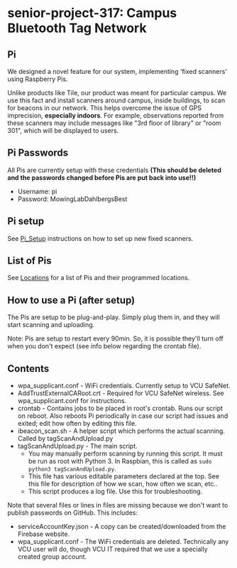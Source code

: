 # senior-project-317: Campus Bluetooth Tag Network
## Pi
We designed a novel feature for our system, implementing 'fixed scanners' using Raspberry Pis.

Unlike products like Tile, our product was meant for particular campus. We use this fact and install scanners around campus, inside buildings, to scan for beacons in our network. This helps overcome the issue of GPS imprecision, **especially indoors**. For example, observations reported from these scanners may include messages like "3rd floor of library" or "room 301", which will be displayed to users.

## Pi Passwords 
All Pis are currently setup with these credentials **(This should be deleted and the passwords changed before Pis are put back into use!!)**
- Username: pi
- Password: MowingLabDahlbergsBest

## Pi setup
See [Pi_Setup](./pi_setup.md) instructions on how to set up new fixed scanners.

## List of Pis
See [Locations](./locations.md) for a list of Pis and their programmed locations.

## How to use a Pi (after setup)
The Pis are setup to be plug-and-play. Simply plug them in, and they will start scanning and uploading.

Note: Pis are setup to restart every 90min. So, it is possible they'll turn off when you don't expect (see info below regarding the crontab file).

## Contents
- wpa_supplicant.conf - WiFi credentials. Currently setup to VCU SafeNet.
- AddTrustExternalCARoot.crt - Required for VCU SafeNet wireless. See wpa_supplicant.conf for instructions.
- crontab - Contains jobs to be placed in root's crontab. Runs our script on reboot. Also reboots Pi periodically in case our script had issues and exited; edit how often by editing this file.
- ibeacon_scan.sh - A helper script which performs the actual scanning. Called by tagScanAndUpload.py
- tagScanAndUpload.py - The main script. 
	- You may manually perform scanning by running this script. It must be run as root with Python 3. In Raspbian, this is called as `sudo python3 tagScanAndUpload.py`. 
	- This file has various editable parameters declared at the top. See this file for description of how we scan, how often we scan, etc..
	- This script produces a log file. Use this for troubleshooting.
	
Note that several files or lines in files are missing because we don't want to publish passwords on GitHub.
This includes: 
- serviceAccountKey.json - A copy can be created/downloaded from the Firebase website.
- wpa_supplicant.conf - The WiFi credentials are deleted. Technically any VCU user will do, though VCU IT required that we use a specially created group account.
